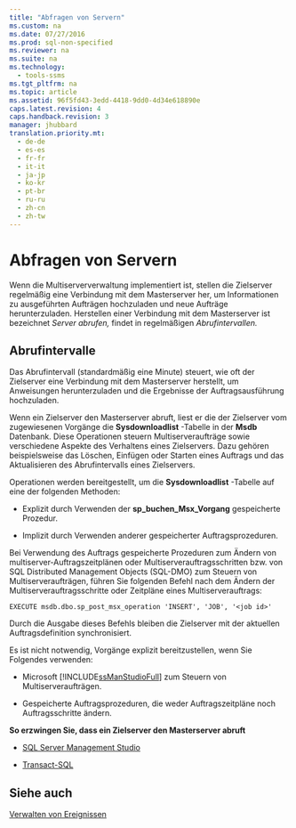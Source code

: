 ```yaml
---
title: "Abfragen von Servern"
ms.custom: na
ms.date: 07/27/2016
ms.prod: sql-non-specified
ms.reviewer: na
ms.suite: na
ms.technology: 
  - tools-ssms
ms.tgt_pltfrm: na
ms.topic: article
ms.assetid: 96f5fd43-3edd-4418-9dd0-4d34e618890e
caps.latest.revision: 4
caps.handback.revision: 3
manager: jhubbard
translation.priority.mt: 
  - de-de
  - es-es
  - fr-fr
  - it-it
  - ja-jp
  - ko-kr
  - pt-br
  - ru-ru
  - zh-cn
  - zh-tw
---
```

# Abfragen von Servern
Wenn die Multiserververwaltung implementiert ist, stellen die Zielserver regelmäßig eine Verbindung mit dem Masterserver her, um Informationen zu ausgeführten Aufträgen hochzuladen und neue Aufträge herunterzuladen. Herstellen einer Verbindung mit dem Masterserver ist bezeichnet *Server abrufen,* findet in regelmäßigen *Abrufintervallen.*  
  
## Abrufintervalle  
Das Abrufintervall (standardmäßig eine Minute) steuert, wie oft der Zielserver eine Verbindung mit dem Masterserver herstellt, um Anweisungen herunterzuladen und die Ergebnisse der Auftragsausführung hochzuladen.  
  
Wenn ein Zielserver den Masterserver abruft, liest er die der Zielserver vom zugewiesenen Vorgänge die **Sysdownloadlist** -Tabelle in der **Msdb** Datenbank. Diese Operationen steuern Multiserveraufträge sowie verschiedene Aspekte des Verhaltens eines Zielservers. Dazu gehören beispielsweise das Löschen, Einfügen oder Starten eines Auftrags und das Aktualisieren des Abrufintervalls eines Zielservers.  
  
Operationen werden bereitgestellt, um die **Sysdownloadlist** -Tabelle auf eine der folgenden Methoden:  
  
-   Explizit durch Verwenden der **sp\_buchen\_Msx\_Vorgang** gespeicherte Prozedur.  
  
-   Implizit durch Verwenden anderer gespeicherter Auftragsprozeduren.  
  
Bei Verwendung des Auftrags gespeicherte Prozeduren zum Ändern von multiserver-Auftragszeitplänen oder Multiserverauftragsschritten bzw. von SQL Distributed Management Objects (SQL\-DMO) zum Steuern von Multiserveraufträgen, führen Sie folgenden Befehl nach dem Ändern der Multiserverauftragsschritte oder Zeitpläne eines Multiserverauftrags:  
  
```  
EXECUTE msdb.dbo.sp_post_msx_operation 'INSERT', 'JOB', '<job id>'  
```  
  
Durch die Ausgabe dieses Befehls bleiben die Zielserver mit der aktuellen Auftragsdefinition synchronisiert.  
  
Es ist nicht notwendig, Vorgänge explizit bereitzustellen, wenn Sie Folgendes verwenden:  
  
-   Microsoft [!INCLUDE[ssManStudioFull](../content/includes/ssManStudioFull_md.md)] zum Steuern von Multiserveraufträgen.  
  
-   Gespeicherte Auftragsprozeduren, die weder Auftragszeitpläne noch Auftragsschritte ändern.  
  
**So erzwingen Sie, dass ein Zielserver den Masterserver abruft**  
  
-   [SQL Server Management Studio](../content/Force-a-Target-Server-to-Poll-the-Master-Server.md)  
  
-   [Transact-SQL](assetId:///085deef8-2709-4da9-bb97-9ab32effdacf)  
  
## Siehe auch  
[Verwalten von Ereignissen](../content/Manage-Events.md)  
  
